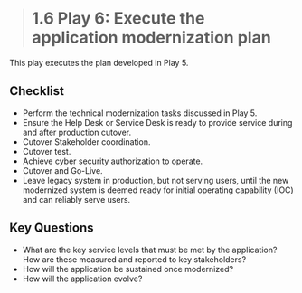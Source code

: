 > # **1.6** Play 6: Execute the application modernization plan

This play executes the plan developed in Play 5.

## Checklist
- Perform the technical modernization tasks discussed in Play 5.
- Ensure the Help Desk or Service Desk is ready to provide service during and after production cutover.
- Cutover Stakeholder coordination.
- Cutover test.
- Achieve cyber security authorization to operate.
- Cutover and Go-Live.
- Leave legacy system in production, but not serving users, until the new modernized system is deemed ready for initial operating capability (IOC) and can reliably serve users.


## Key Questions
- What are the key service levels that must be met by the application?  How are these measured and reported to key stakeholders?
- How will the application be sustained once modernized?
- How will the application evolve?





